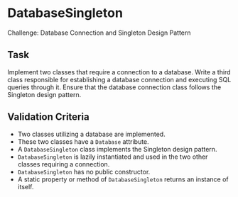 # DatabaseSingleton
Challenge: Database Connection and Singleton Design Pattern

## Task
Implement two classes that require a connection to a database. Write a third class responsible for establishing a database connection and executing SQL queries through it. Ensure that the database connection class follows the Singleton design pattern.

## Validation Criteria

- Two classes utilizing a database are implemented.
- These two classes have a `Database` attribute.
- A `DatabaseSingleton` class implements the Singleton design pattern.
- `DatabaseSingleton` is lazily instantiated and used in the two other classes requiring a connection.
- `DatabaseSingleton` has no public constructor.
- A static property or method of `DatabaseSingleton` returns an instance of itself.

